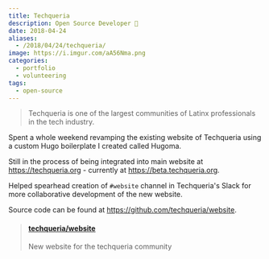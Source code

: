 ```yaml
---
title: Techqueria
description: Open Source Developer 🌮
date: 2018-04-24
aliases:
  - /2018/04/24/techqueria/
image: https://i.imgur.com/aA56Nma.png
categories:
  - portfolio
  - volunteering
tags:
  - open-source
---
```


> Techqueria is one of the largest communities of Latinx professionals in the tech industry.

Spent a whole weekend revamping the existing website of Techqueria using a custom Hugo boilerplate I created called Hugoma.

Still in the process of being integrated into main website at https://techqueria.org - currently at https://beta.techqueria.org.

Helped spearhead creation of `#website` channel in Techqueria's Slack for more collaborative development of the new website.

Source code can be found at https://github.com/techqueria/website.

<blockquote class="embedly-card"><h4><a href="https://github.com/techqueria/website">techqueria/website</a></h4><p>New website for the techqueria community</p></blockquote>
<script async src="//cdn.embedly.com/widgets/platform.js" charset="UTF-8"></script>
